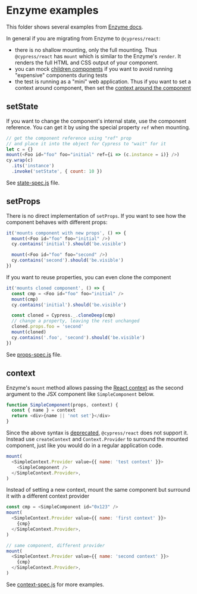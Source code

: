 # Enzyme examples

This folder shows several examples from [Enzyme docs](https://enzymejs.github.io/enzyme/).

In general if you are migrating from Enzyme to `@cypress/react`:

- there is no shallow mounting, only the full mounting. Thus `@cypress/react` has `mount` which is similar to the Enzyme's `render`. It renders the full HTML and CSS output of your component. 
- you can mock [children components](https://github.com/bahmutov/@cypress/react/tree/main/cypress/component/advanced/mocking-component) if you want to avoid running "expensive" components during tests
- the test is running as a "mini" web application. Thus if you want to set a context around component, then set the [context around the component](https://github.com/bahmutov/@cypress/react/tree/main/cypress/component/advanced/context)

## setState

If you want to change the component's internal state, use the component reference. You can get it by using the special property `ref` when mounting.

```js
// get the component reference using "ref" prop
// and place it into the object for Cypress to "wait" for it
let c = {}
mount(<Foo id="foo" foo="initial" ref={i => (c.instance = i)} />)
cy.wrap(c)
  .its('instance')
  .invoke('setState', { count: 10 })
```

See [state-spec.js](state-spec.js) file.

## setProps

There is no direct implementation of `setProps`. If you want to see how the component behaves with different props:

```js
it('mounts component with new props', () => {
  mount(<Foo id="foo" foo="initial" />)
  cy.contains('initial').should('be.visible')

  mount(<Foo id="foo" foo="second" />)
  cy.contains('second').should('be.visible')
})
```

If you want to reuse properties, you can even clone the component

```js
it('mounts cloned component', () => {
  const cmp = <Foo id="foo" foo="initial" />
  mount(cmp)
  cy.contains('initial').should('be.visible')

  const cloned = Cypress._.cloneDeep(cmp)
  // change a property, leaving the rest unchanged
  cloned.props.foo = 'second'
  mount(cloned)
  cy.contains('.foo', 'second').should('be.visible')
})
```

See [props-spec.js](props-spec.js) file.

## context

Enzyme's `mount` method allows passing the [React context](https://reactjs.org/docs/context.html) as the second argument to the JSX component like `SimpleComponent` below.

```js
function SimpleComponent(props, context) {
  const { name } = context
  return <div>{name || 'not set'}</div>
}
```

Since the above syntax is [deprecated](https://reactjs.org/docs/legacy-context.html), `@cypress/react` does not support it. Instead use `createContext` and `Context.Provider` to surround the mounted component, just like you would do in a regular application code.

```js
mount(
  <SimpleContext.Provider value={{ name: 'test context' }}>
    <SimpleComponent />
  </SimpleContext.Provider>,
)
```

Instead of setting a new context, mount the same component but surround it with a different context provider

```js
const cmp = <SimpleComponent id="0x123" />
mount(
  <SimpleContext.Provider value={{ name: 'first context' }}>
    {cmp}
  </SimpleContext.Provider>,
)

// same component, different provider
mount(
  <SimpleContext.Provider value={{ name: 'second context' }}>
    {cmp}
  </SimpleContext.Provider>,
)
```

See [context-spec.js](context-spec.js) for more examples.
